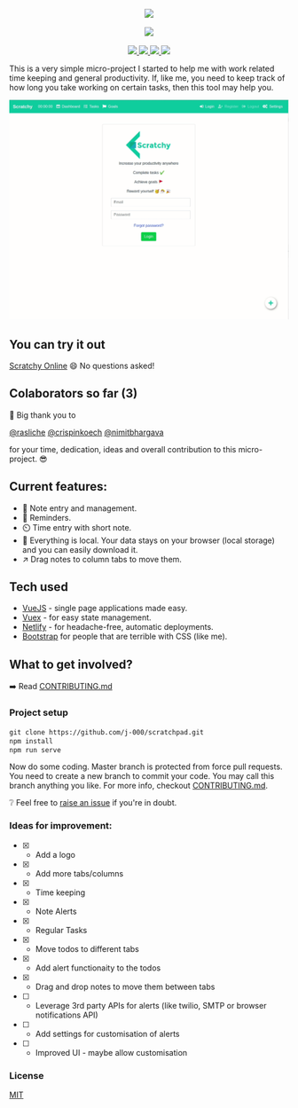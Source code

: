 <p align="center">
    <img src="https://github.com/j-000/scratchpad/blob/master/frontend/src/assets/images/logo1.png" />
</p>
<p  align="center">
     <a href="https://app.netlify.com/sites/gallant-aryabhata-4161b7/deploys">
        <img src="https://api.netlify.com/api/v1/badges/0dfd3c21-778c-4385-bd62-1715f4f53817/deploy-status"/>
    </a>
  </p>
<p align="center">
    <a href="https://scratchy.netlify.com/">
      <img src="https://img.shields.io/badge/Try%20it!-online-orange?style=flat-square" />
    </a>
    <a href="https://github.com/j-000/scratchpad/blob/master/LICENSE">
      <img src="https://img.shields.io/apm/l/vim-mode?color=blue&style=flat-square" />
    </a>
    <a href="https://discord.gg/XJtj76">
      <img src="https://img.shields.io/discord/617668577972977675?style=flat-square" />
    </a>
    <a href="https://github.com/SeleniumHQ/selenium">
      <img src="https://img.shields.io/badge/built%20with-VueJS-green.svg?style=flat-square" />
    </a>
</p>

This is a very simple micro-project I started to help me with work related time keeping and general productivity. 
If, like me, you need to keep track of how long you take working on certain tasks, then this tool may help you.

![](https://github.com/j-000/scratchpad/blob/master/frontend/src/assets/gifs/intro2.gif)

## You can try it out
[Scratchy Online](https://scratchy.netlify.com/)
:smile: No questions asked!


## Colaborators so far (3)
:raised_hands: Big thank you to

[@rasliche](https://github.com/rasliche) [@crispinkoech](https://github.com/crispinkoech) [@nimitbhargava](https://github.com/nimitbhargava)
 
 for your time, dedication, ideas and overall contribution to this micro-project. :sunglasses:

## Current features:
- :notebook_with_decorative_cover: Note entry and management.
- :bell: Reminders.
- :timer_clock: Time entry with short note.
- :file_folder: Everything is local. Your data stays on your browser (local storage) and you can easily download it.
- :arrow_upper_right: Drag notes to column tabs to move them.

## Tech used
- [VueJS](https://vuejs.org/) - single page applications made easy.
- [Vuex](https://vuex.vuejs.org/) - for easy state management.
- [Netlify](https://www.netlify.com/) - for headache-free, automatic deployments.
- [Bootstrap](https://getbootstrap.com/) for people that are terrible with CSS (like me).


## What to get involved?
:arrow_right: Read [CONTRIBUTING.md](https://github.com/j-000/scratchpad/blob/master/CONTRIBUTING.md)

### Project setup
```
git clone https://github.com/j-000/scratchpad.git
npm install
npm run serve
```
Now do some coding. Master branch is protected from force pull requests. You need to create a new branch to commit your code. You may call this branch anything you like. For more info, checkout [CONTRIBUTING.md](https://github.com/j-000/scratchpad/blob/master/CONTRIBUTING.md).

:grey_question: Feel free to [raise an issue](https://github.com/j-000/scratchpad/issues/new) if you're in doubt.

### Ideas for improvement:
- [x] - Add a logo
- [x] - Add more tabs/columns
- [x] - Time keeping
- [x] - Note Alerts
- [x] - Regular Tasks
- [x] - Move todos to different tabs
- [x] - Add alert functionaity to the todos
- [x] - Drag and drop notes to move them between tabs
- [ ] - Leverage 3rd party APIs for alerts (like twilio, SMTP or browser notifications API)
- [ ] - Add settings for customisation of alerts
- [ ] - Improved UI - maybe allow customisation

### License
[MIT](https://en.wikipedia.org/wiki/MIT_License)
